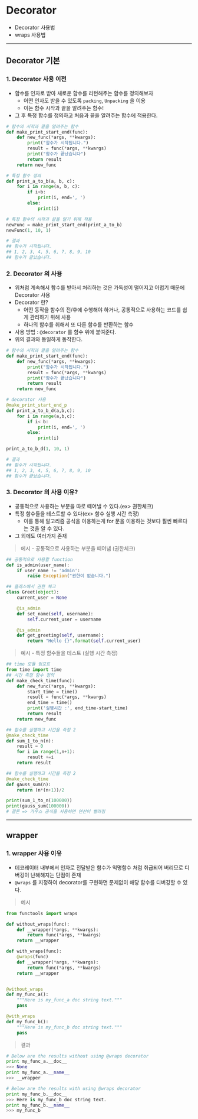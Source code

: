 # Decorator
  - Decorator 사용법
  - wraps 사용법

---

## Decorator 기본
  ### 1. Decorator 사용 이전
  - 함수를 인자로 받아 새로운 함수를 리턴해주는 함수를 정의해보자
    - 어떤 인자도 받을 수 있도록 `packing`, `Unpacking` 을 이용
    - 이는 함수 시작과 끝을 알려주는 함수!
  - 그 후 특정 함수를 정의하고 처음과 끝을 알려주는 함수에 적용한다.

  ```python
  # 함수의 시작과 끝을 알려주는 함수
  def make_print_start_end(func):
      def new_func(*args, **kwargs):
          print("함수가 시작됩니다.")
          result = func(*args, **kwargs)
          print("함수가 끝났습니다")
          return result
      return new_func

  # 특정 함수 정의
  def print_a_to_b(a, b, c):
      for i in range(a, b, c):
          if i<b:
              print(i, end=', ')
          else:
              print(i)

  # 특정 함수의 시작과 끝을 알기 위해 적용
  newFunc = make_print_start_end(print_a_to_b)
  newFunc(1, 10, 1)

  # 결과
  ## 함수가 시작됩니다.
  ## 1, 2, 3, 4, 5, 6, 7, 8, 9, 10
  ## 함수가 끝났습니다.
  ```

  ### 2. Decorator 의 사용
  - 위처럼 계속해서 함수를 받아서 처리하는 것은 가독성이 떨어지고 어렵기 때문에 Decorator 사용
  - Decorator 란?
    - 어떤 동작을 함수의 전/후에 수행해야 하거나, 공통적으로 사용하는 코드를 쉽게 관리하기 위해 사용
    - 하나의 함수를 취해서 또 다른 함수를 반환하는 함수
  - 사용 방법 : `@decorator` 를 함수 위에 붙여준다.
  - 위의 결과와 동일하게 동작한다.

  ```python
  # 함수의 시작과 끝을 알려주는 함수
  def make_print_start_end(func):
      def new_func(*args, **kwargs):
          print("함수가 시작됩니다.")
          result = func(*args, **kwargs)
          print("함수가 끝났습니다")
          return result
      return new_func

  # decorator 사용
  @make_print_start_end_p
  def print_a_to_b_d(a,b,c):
      for i in range(a,b,c):
          if i< b:
              print(i, end=', ')
          else:
              print(i)

  print_a_to_b_d(1, 10, 1)

  # 결과
  ## 함수가 시작됩니다.
  ## 1, 2, 3, 4, 5, 6, 7, 8, 9, 10
  ## 함수가 끝났습니다.
  ```

  ### 3. Decorator 의 사용 이유?
  - 공통적으로 사용하는 부분을 따로 떼어낼 수 있다.(ex> 권한체크)
  - 특정 함수들을 테스트할 수 있다(ex> 함수 실행 시간 측정)
    - 이를 통해 알고리즘 공식을 이용하는게 for 문을 이용하는 것보다 훨씬 빠르다는 것을 알 수 있다.
  - 그 외에도 여러가지 존재

  > 에시 - 공통적으로 사용하는 부분을 떼어냄 (권한체크)

  ```python
  ## 공통적으로 사용할 function
  def is_admin(user_name):
      if user_name != 'admin':
          raise Exception("권한이 없습니다.")

  ## 클래스에서 권한 체크
  class Greet(object):
      current_user = None

      @is_admin
      def set_name(self, username):
          self.current_user = username

      @is_admin
      def get_greeting(self, username):
          return "Hello {}".format(self.current_user)
  ```

  > 예시 - 특정 함수들을 테스트 (실행 시간 측정)

  ```python
  ## time 모듈 임포트
  from time import time
  ## 시간 측정 함수 정의
  def make_check_time(func):
      def new_func(*args, **kwargs):
          start_time = time()
          result = func(*args, **kwargs)
          end_time = time()
          print('실행시간 :', end_time-start_time)
          return result
      return new_func

  ## 함수를 실행하고 시간을 측정 2
  @make_check_time
  def sum_1_to_n(n):
      result = 0
      for i in range(1,n+1):
          result +=i
      return result

  ## 함수를 실행하고 시간을 측정 2
  @make_check_time
  def gauss_sum(n):
      return (n*(n+1))/2

  print(sum_1_to_n(100000))
  print(gauss_sum(100000))
  # 결론 => 가우스 공식을 사용하면 연산이 빨라짐
  ```

---

## wrapper
  ### 1. wrapper 사용 이유
  - 데코레이터 내부에서 인자로 전달받은 함수가 익명함수 처럼 취급되어 버리므로 디버깅이 난해해지는 단점이 존재
  - `@wraps` 를 지정하여 decorator를 구현하면 문제없이 해당 함수를 디버깅할 수 있다.

  > 예시

  ```python
  from functools import wraps

  def without_wraps(func):
      def __wrapper(*args, **kwargs):
          return func(*args, **kwargs)
      return __wrapper

  def with_wraps(func):
      @wraps(func)
      def __wrapper(*args, **kwargs):
          return func(*args, **kwargs)
      return __wrapper


  @without_wraps
  def my_func_a():
      """Here is my_func_a doc string text."""
      pass

  @with_wraps
  def my_func_b():
      """Here is my_func_b doc string text."""
      pass
  ```

  > 결과

  ```python
  # Below are the results without using @wraps decorator
  print my_func_a.__doc__
  >>> None
  print my_func_a.__name__
  >>> __wrapper

  # Below are the results with using @wraps decorator
  print my_func_b.__doc__
  >>> Here is my_func_b doc string text.
  print my_func_b.__name__
  >>> my_func_b
  ```
